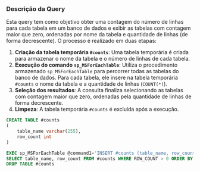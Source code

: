 
### Descrição da Query

Esta query tem como objetivo obter uma contagem do número de linhas para cada tabela em um banco de dados e exibir as tabelas com contagem maior que zero, ordenadas por nome da tabela e quantidade de linhas (de forma decrescente). O processo é realizado em duas etapas:

1. **Criação da tabela temporária `#counts`**: Uma tabela temporária é criada para armazenar o nome da tabela e o número de linhas de cada tabela.
2. **Execução do comando `sp_MSForEachTable`**: Utiliza o procedimento armazenado `sp_MSForEachTable` para percorrer todas as tabelas do banco de dados. Para cada tabela, ele insere na tabela temporária `#counts` o nome da tabela e a quantidade de linhas (`COUNT(*)`).
3. **Seleção dos resultados**: A consulta finaliza selecionando as tabelas com contagem maior que zero, ordenadas pela quantidade de linhas de forma decrescente.
4. **Limpeza**: A tabela temporária `#counts` é excluída após a execução.

```SQL
CREATE TABLE #counts
(
    table_name varchar(255),
    row_count int
)

EXEC sp_MSForEachTable @command1='INSERT #counts (table_name, row_count) SELECT ''?'', COUNT(*) FROM ?'
SELECT table_name, row_count FROM #counts WHERE ROW_COUNT > 0 ORDER BY table_name, row_count DESC
DROP TABLE #counts
```